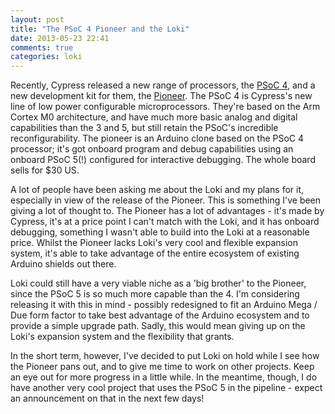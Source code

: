 ```yaml
---
layout: post
title: "The PSoC 4 Pioneer and the Loki"
date: 2013-05-23 22:41
comments: true
categories: loki
---
```


Recently, Cypress released a new range of processors, the [PSoC 4](http://www.cypress.com/?id=4749), and a new development kit for them, the [Pioneer](http://www.cypress.com/?rID=77780). The PSoC 4 is Cypress's new line of low power configurable microprocessors. They're based on the Arm Cortex M0 architecture, and have much more basic analog and digital capabilities than the 3 and 5, but still retain the PSoC's incredible reconfigurability. The pioneer is an Arduino clone based on the PSoC 4 processor; it's got onboard program and debug capabilities using an onboard PSoC 5(!) configured for interactive debugging. The whole board sells for $30 US.

A lot of people have been asking me about the Loki and my plans for it, especially in view of the release of the Pioneer. This is something I've been giving a lot of thought to. The Pioneer has a lot of advantages - it's made by Cypress, it's at a price point I can't match with the Loki, and it has onboard debugging, something I wasn't able to build into the Loki at a reasonable price. Whilst the Pioneer lacks Loki's very cool and flexible expansion system, it's able to take advantage of the entire ecosystem of existing Arduino shields out there.

Loki could still have a very viable niche as a 'big brother' to the Pioneer, since the PSoC 5 is so much more capable than the 4. I'm considering releasing it with this in mind - possibly redesigned to fit an Arduino Mega / Due form factor to take best advantage of the Arduino ecosystem and to provide a simple upgrade path. Sadly, this would mean giving up on the Loki's expansion system and the flexibility that grants.

In the short term, however, I've decided to put Loki on hold while I see how the Pioneer pans out, and to give me time to work on other projects. Keep an eye out for more progress in a little while. In the meantime, though, I do have another very cool project that uses the PSoC 5 in the pipeline - expect an announcement on that in the next few days!
